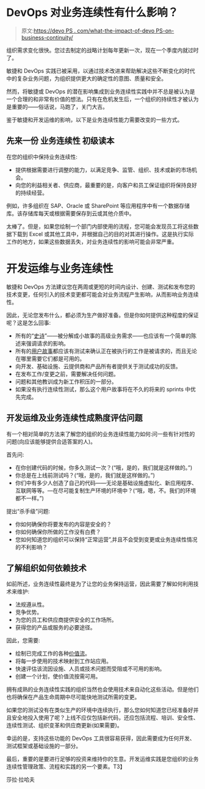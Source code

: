 # DevOps 对业务连续性有什么影响？

> 原文:[https://devo PS . com/what-the-impact-of-devo PS-on-business-continuity/](https://devops.com/whats-the-impact-of-devops-on-business-continuity/)

组织需求变化很快。您过去制定的战略计划每年更新一次，现在一个季度内就过时了。

敏捷和 DevOps 实践已被采用，以通过技术改进来帮助解决这些不断变化的时代中的复杂业务问题，为组织提供更大的确定性的意图、质量和安全。

然而，将敏捷或 DevOps 的潜在影响集成到业务连续性实践中并不总是被认为是一个合理的和非常有价值的想法。只有在危机发生后，一个组织的持续性才被认为是重要的——俗话说，马跑了，关门大吉。

鉴于敏捷和开发运维的影响，以下是业务连续性能力需要改变的一些方式。

## **先来一份** **业务连续性** **初级读本** 

在您的组织中保持业务连续性:

*   提供根据需要进行调整的能力，以满足竞争、监管、组织、技术或新的市场机会。
*   向您的利益相关者、供应商，最重要的是，向客户和员工保证组织将保持良好的持续经营。

例如，许多组织在 SAP、Oracle 或 SharePoint 等应用程序中有一个数据存储库。该存储库每天或根据需要保存到云或其他介质中。

太棒了。但是，如果您绘制一个部门内部使用的流程，您可能会发现员工将这些数据下载到 Excel 或其他工具中，并根据自己的目的对其进行操作。这是执行实际工作的地方，如果这些数据丢失，对业务连续性的影响可能会非常严重。

# **开发运维与业务连续性**

敏捷和 DevOps 方法建议您在两周或更短的时间内设计、创建、测试和发布您的技术变更，任何引入的技术变更都可能会对业务流程产生影响，从而影响业务连续性。

因此，无论您发布什么，都必须为生产做好准备。但是你如何提供这种程度的保证呢？这是怎么回事:

*   所有的“[史诗](https://theagileblueprint.wordpress.com/2011/02/21/how-are-epics-stories-and-tasks-related-to-each-other/)”——被分解成小故事的高级业务需求——也应该有一个简单的陈述来强调请求的影响。
*   所有的[用户故事](http://searchsoftwarequality.techtarget.com/definition/user-story)都应该有测试来确认正在被执行的工作是被请求的，而且无论在哪里需要它们都是可用的。
*   向开发、基础设施、云提供商和产品所有者提供关于测试成功的反馈。
*   在发布工作/变更之前，需要解决任何问题。
*   问题和其他教训成为新工作积压的一部分。
*   如果没有执行连续性测试，那么这个用户故事将在不久的将来的 sprints 中优先完成。

## **开发运维及业务连续性成熟度评估问题**

有一个相对简单的方法来了解您的组织的业务连续性能力如何:问一些有针对性的问题(向应该能够提供合适答案的人)。

首先问:

*   在你创建代码的时候，你多久测试一次？(“哦，是的，我们就是这样做的。”)
*   你总是在上线前测试吗？(“哦，是的，我们就是这样做的。”)
*   你们中有多少人创造了自己的代码——无论是基础设施虚拟化、新应用程序、互联网等等。—在尽可能复制生产环境的环境中？(“哦，嗯，不。我们的环境都不一样。”)

提出“杀手级”问题:

*   你如何确保你将要发布的内容是安全的？
*   你如何确保你所做的工作没有白费？
*   您如何知道您的组织可以保持“正常运营”,并且不会受到变更或业务连续性情况的不利影响？

## **了解组织如何依赖技术**

如前所述，业务连续性最终是为了让您的业务保持运营，因此需要了解如何利用技术来维护:

*   法规遵从性。
*   竞争优势。
*   为您的员工和供应商提供安全的工作场所。
*   获得您的产品或服务的必要途径。

因此，您需要:

*   绘制已完成工作的各种[价值流](http://www.joetheitguy.com/2017/09/06/case-study-using-value-stream-mapping-service-improvement/)。
*   将每一步使用的技术映射到工作站应用。
*   快速评估该流因设施、人员或技术问题而受阻或不可用的影响。
*   创建一个计划，使价值流按需可用。

拥有成熟的业务连续性实践的组织当然也会使用技术来自动化这些活动。但是他们也将确保在产品生命周期中尽可能快地测试所需的变更。

如果您的测试没有在类似生产的环境中连续执行，那么您如何知道您已经准备好并且安全地投入使用了呢？上线不应仅包括新代码，还应包括流程、培训、安全性、连续性测试、组织变革和供应商更新(如果需要)。

幸运的是，支持这些功能的 DevOps 工具很容易获得，因此需要成为任何开发、测试框架或基础设施的一部分。

最后，重要的是要进行足够的投资来维持你的生意。开发运维实践是您组织的业务连续性管理政策、流程和实践的另一个要素。T3】

莎拉·拉哈夫